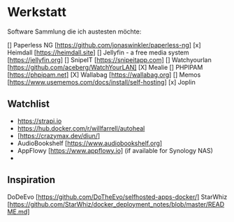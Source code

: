 # Werkstatt
Software Sammlung die ich austesten möchte:

[] Paperless NG [https://github.com/jonaswinkler/paperless-ng]
[x] Heimdall [https://heimdall.site]
[] Jellyfin - a free media system [https://jellyfin.org]
[] SnipeIT [https://snipeitapp.com]
[] Watchyourlan [https://github.com/aceberg/WatchYourLAN] 
[X] Mealie
[] PHPIPAM [https://phpipam.net]
[X] Wallabag [https://wallabag.org]
[] Memos [https://www.usememos.com/docs/install/self-hosting]
[x] Joplin

## Watchlist
- https://strapi.io
- https://hub.docker.com/r/willfarrell/autoheal
- [https://crazymax.dev/diun/]
- AudioBookshelf [https://www.audiobookshelf.org]
- AppFlowy [https://www.appflowy.io] (if available for Synology NAS)
- 


## Inspiration

DoDeEvo [https://github.com/DoTheEvo/selfhosted-apps-docker/]
StarWhiz [https://github.com/StarWhiz/docker_deployment_notes/blob/master/README.md]
